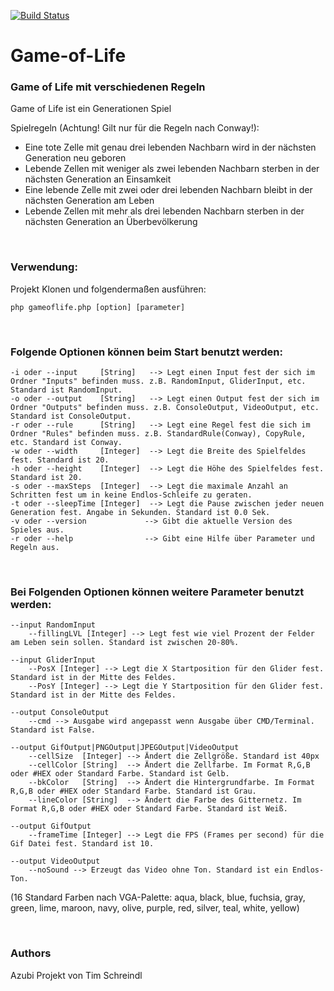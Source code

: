 [![Build Status](https://travis-ci.org/tschreindl/Game-of-Life.svg?branch=cleaning%2Fimprove-doc)](https://travis-ci.org/tschreindl/Game-of-Life)

# Game-of-Life
### Game of Life mit verschiedenen Regeln

Game of Life ist ein Generationen Spiel

Spielregeln (Achtung! Gilt nur für die Regeln nach Conway!):
* Eine tote Zelle mit genau drei lebenden Nachbarn wird in der nächsten Generation neu geboren
* Lebende Zellen mit weniger als zwei lebenden Nachbarn sterben in der nächsten Generation an Einsamkeit
* Eine lebende Zelle mit zwei oder drei lebenden Nachbarn bleibt in der nächsten Generation am Leben
* Lebende Zellen mit mehr als drei lebenden Nachbarn sterben in der nächsten Generation an Überbevölkerung

<br />

### Verwendung:
Projekt Klonen und folgendermaßen ausführen:
```
php gameoflife.php [option] [parameter]
```

<br />

### Folgende Optionen können beim Start benutzt werden:
```
-i oder --input     [String]   --> Legt einen Input fest der sich im Ordner "Inputs" befinden muss. z.B. RandomInput, GliderInput, etc. Standard ist RandomInput.
-o oder --output    [String]   --> Legt einen Output fest der sich im Ordner "Outputs" befinden muss. z.B. ConsoleOutput, VideoOutput, etc. Standard ist ConsoleOutput.
-r oder --rule      [String]   --> Legt eine Regel fest die sich im Ordner "Rules" befinden muss. z.B. StandardRule(Conway), CopyRule, etc. Standard ist Conway.
-w oder --width     [Integer]  --> Legt die Breite des Spielfeldes fest. Standard ist 20.
-h oder --height    [Integer]  --> Legt die Höhe des Spielfeldes fest. Standard ist 20.
-s oder --maxSteps  [Integer]  --> Legt die maximale Anzahl an Schritten fest um in keine Endlos-Schleife zu geraten.
-t oder --sleepTime [Integer]  --> Legt die Pause zwischen jeder neuen Generation fest. Angabe in Sekunden. Standard ist 0.0 Sek.
-v oder --version             --> Gibt die aktuelle Version des Spieles aus.
-r oder --help                --> Gibt eine Hilfe über Parameter und Regeln aus.
```

<br />

### Bei Folgenden Optionen können weitere Parameter benutzt werden:
```
--input RandomInput 
    --fillingLVL [Integer] --> Legt fest wie viel Prozent der Felder am Leben sein sollen. Standard ist zwischen 20-80%.
    
--input GliderInput
    --PosX [Integer] --> Legt die X Startposition für den Glider fest. Standard ist in der Mitte des Feldes.
    --PosY [Integer] --> Legt die Y Startposition für den Glider fest. Standard ist in der Mitte des Feldes.
    
--output ConsoleOutput
    --cmd --> Ausgabe wird angepasst wenn Ausgabe über CMD/Terminal. Standard ist False.
    
--output GifOutput|PNGOutput|JPEGOutput|VideoOutput
    --cellSize  [Integer] --> Ändert die Zellgröße. Standard ist 40px
    --cellColor [String]  --> Ändert die Zellfarbe. Im Format R,G,B oder #HEX oder Standard Farbe. Standard ist Gelb.
    --bkColor   [String]  --> Ändert die Hintergrundfarbe. Im Format R,G,B oder #HEX oder Standard Farbe. Standard ist Grau.
    --lineColor [String]  --> Ändert die Farbe des Gitternetz. Im Format R,G,B oder #HEX oder Standard Farbe. Standard ist Weiß.
    
--output GifOutput
    --frameTime [Integer] --> Legt die FPS (Frames per second) für die Gif Datei fest. Standard ist 10.
    
--output VideoOutput
    --noSound --> Erzeugt das Video ohne Ton. Standard ist ein Endlos-Ton.
```
(16 Standard Farben nach VGA-Palette: aqua, black, blue, fuchsia, gray, green, lime, maroon, navy, olive, purple, red, silver, teal, white, yellow)

<br />

### Authors
Azubi Projekt von Tim Schreindl